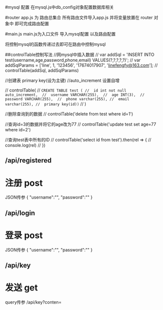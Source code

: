 #mysql 配置
在mysql.js中db_config对象配置数据库相关

#router
app.js 为 路由总集合
所有路由文件导入app.js 并将变量放置在 router 对象中 即可完成路由配置

#main.js
main.js为入口文件 导入mysql配置 以及路由配置

将控制mysql的函数传递过去即可在路由中控制mysql



##controlTable控制写法
//网mysql中插入数据
// var addSql = 'INSERT INTO test(username,age,password,phone,email) VALUES(?,?,?,?,?)';
// var addSqlParams = ['line', 1, '123456', '17674017907', 'linefengfy@163.com'];
// controlTable(addSql, addSqlParams)


//创建表 primary key(设为主键)
//auto_increment 设置自增

// controlTable(
// 		`CREATE TABLE test (
// 	id int not null auto_increment, 
// 	username VARCHAR(255), 
// 	age INT(3), 
// 	password VARCHAR(255), 
// 	phone varchar(255),
// 	email varchar(255),
// 	primary key(id))`
// 	)

//删除查询到的数据
// controlTable('delete from test where id=1')

//查询id=3的数据并将它的age改为77
// controlTable('update test set age=77 where id=2')

//查询test表中所有的ID
// controlTable('select id from test').then(rel => {
// 	console.log(rel)
// })






## /api/registered
# 注册 post
JSON传参
{
    "username":"",
    "password":""
}

## /api/login
# 登录 post
JSON传参
{
    "username":"",
    "password":""
}

## /api/key
# 发送 get
query传参
/api/key?conten=

[](http://43.128.47.111:8888)